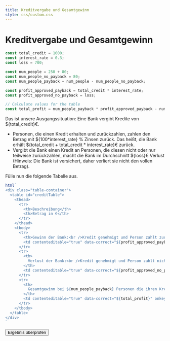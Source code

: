 ```yaml
---
title: Kreditvergabe und Gesamtgewinn
style: css/custom.css
---
```


# Kreditvergabe und Gesamtgewinn

```js
const total_credit = 1000;
const interest_rate = 0.3;
const loss = 700;

const num_people = 250 + 80;
const num_people_no_payback = 80;
const num_people_payback = num_people - num_people_no_payback;

const profit_approved_payback = total_credit * interest_rate;
const profit_approved_no_payback = loss;

// Calculate values for the table
const total_profit = num_people_payback * profit_approved_payback - num_people_no_payback * profit_approved_no_payback;
```

Das ist unsere Ausgangssituation: Eine Bank vergibt Kredite von ${total_credit}€.

- Personen, die einen Kredit erhalten und zurückzahlen, zahlen den Betrag mit ${100*interest_rate} \% Zinsen zurück. Das heißt, die Bank erhält ${total_credit + total_credit * interest_rate}€ zurück.
- Vergibt die Bank einen Kredit an Personen, die diesen nicht oder nur teilweise zurückzahlen, macht die Bank im Durchschnitt ${loss}€ Verlust (Hinweis: Die Bank ist versichert, daher verliert sie nicht den vollen Betrag).

<div class="tip" label="Aufgabe">Fülle nun die folgende Tabelle aus.</div>

```js
html`
<div class="table-container">
  <table id="creditTable">
    <thead>
      <tr>
        <th>Beschreibung</th>
        <th>Betrag in €</th>
      </tr>
    </thead>
    <tbody>
      <tr>
        <th>Gewinn der Bank:<br />Kredit genehmigt und Person zahlt zurück</th>
        <td contenteditable="true" data-correct="${profit_approved_payback}" onkeypress="return event.charCode >= 48 && event.charCode <= 57 || event.charCode === 45"></td>
      </tr>
      <tr>
        <th>
          Verlust der Bank:<br />Kredit genehmigt und Person zahlt nicht zurück
        </th>
        <td contenteditable="true" data-correct="${profit_approved_no_payback}" onkeypress="return event.charCode >= 48 && event.charCode <= 57 || event.charCode === 45"></td>
      </tr>
      <tr>
        <th>
          Gesamtgewinn bei ${num_people_payback} Personen die ihren Kredit zurückzahlen und ${num_people_no_payback} Personen die ihren Kredit nicht zurückzahlen
        </th>
        <td contenteditable="true" data-correct="${total_profit}" onkeypress="return event.charCode >= 48 && event.charCode <= 57 || event.charCode === 45"></td>
      </tr>
    </tbody>
  </table>
</div>
`
```

<button id="validateButton" class="btn btn-primary">Ergebnis überprüfen</button>

<script>
document.addEventListener('DOMContentLoaded', function() {
  const validateButton = document.getElementById('validateButton');
  
  validateButton.addEventListener('click', function() {
    document.querySelectorAll('#creditTable td[contenteditable]').forEach(cell => {
      const correctValue = parseInt(cell.getAttribute('data-correct'));
      const userValue = parseInt(cell.textContent.trim());
      
      if (isNaN(userValue)) {
        cell.style.backgroundColor = '#ffebee';  // Light red for invalid input
      } else if (userValue === correctValue) {
        cell.style.backgroundColor = '#e8f5e9';  // Light green for correct
      } else {
        cell.style.backgroundColor = '#ffebee';  // Light red for wrong answer
      }
    });
  });
});
</script>
